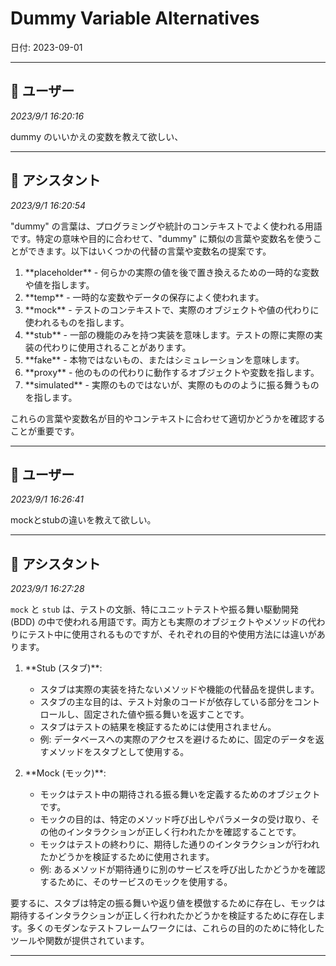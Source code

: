 # Dummy Variable Alternatives

日付: 2023-09-01

---

## 👤 ユーザー
*2023/9/1 16:20:16*

dummy のいいかえの変数を教えて欲しい、

---

## 🤖 アシスタント
*2023/9/1 16:20:54*

"dummy" の言葉は、プログラミングや統計のコンテキストでよく使われる用語です。特定の意味や目的に合わせて、"dummy" に類似の言葉や変数名を使うことができます。以下はいくつかの代替の言葉や変数名の提案です。

1. \*\*placeholder\*\* - 何らかの実際の値を後で置き換えるための一時的な変数や値を指します。
2. \*\*temp\*\* - 一時的な変数やデータの保存によく使われます。
3. \*\*mock\*\* - テストのコンテキストで、実際のオブジェクトや値の代わりに使われるものを指します。
4. \*\*stub\*\* - 一部の機能のみを持つ実装を意味します。テストの際に実際の実装の代わりに使用されることがあります。
5. \*\*fake\*\* - 本物ではないもの、またはシミュレーションを意味します。
6. \*\*proxy\*\* - 他のものの代わりに動作するオブジェクトや変数を指します。
7. \*\*simulated\*\* - 実際のものではないが、実際のもののように振る舞うものを指します。

これらの言葉や変数名が目的やコンテキストに合わせて適切かどうかを確認することが重要です。

---

## 👤 ユーザー
*2023/9/1 16:26:41*

mockとstubの違いを教えて欲しい。

---

## 🤖 アシスタント
*2023/9/1 16:27:28*

`mock` と `stub` は、テストの文脈、特にユニットテストや振る舞い駆動開発 (BDD) の中で使われる用語です。両方とも実際のオブジェクトやメソッドの代わりにテスト中に使用されるものですが、それぞれの目的や使用方法には違いがあります。

1. \*\*Stub (スタブ)\*\*:
    - スタブは実際の実装を持たないメソッドや機能の代替品を提供します。
    - スタブの主な目的は、テスト対象のコードが依存している部分をコントロールし、固定された値や振る舞いを返すことです。
    - スタブはテストの結果を検証するためには使用されません。
    - 例: データベースへの実際のアクセスを避けるために、固定のデータを返すメソッドをスタブとして使用する。

2. \*\*Mock (モック)\*\*:
    - モックはテスト中の期待される振る舞いを定義するためのオブジェクトです。
    - モックの目的は、特定のメソッド呼び出しやパラメータの受け取り、その他のインタラクションが正しく行われたかを確認することです。
    - モックはテストの終わりに、期待した通りのインタラクションが行われたかどうかを検証するために使用されます。
    - 例: あるメソッドが期待通りに別のサービスを呼び出したかどうかを確認するために、そのサービスのモックを使用する。

要するに、スタブは特定の振る舞いや返り値を模倣するために存在し、モックは期待するインタラクションが正しく行われたかどうかを検証するために存在します。多くのモダンなテストフレームワークには、これらの目的のために特化したツールや関数が提供されています。

---
